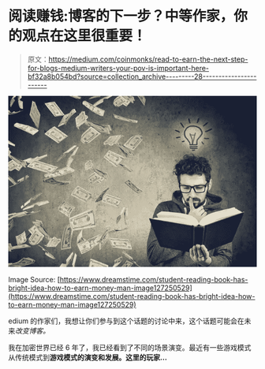 # 阅读赚钱:博客的下一步？中等作家，你的观点在这里很重要！

> 原文：<https://medium.com/coinmonks/read-to-earn-the-next-step-for-blogs-medium-writers-your-pov-is-important-here-bf32a8b054bd?source=collection_archive---------28----------------------->

![](img/ecf3a54f821cc760205302f7a6d9033c.png)

Image Source: [https://www.dreamstime.com/student-reading-book-has-bright-idea-how-to-earn-money-man-image127250529](https://www.dreamstime.com/student-reading-book-has-bright-idea-how-to-earn-money-man-image127250529)

edium 的作家们，我想让你们参与到这个话题的讨论中来，这个话题可能会在未来*改变博客。*

我在加密世界已经 6 年了，我已经看到了不同的场景演变。最近有一些游戏模式从传统模式到**游戏模式的演变和发展。这里的玩家…**